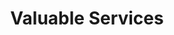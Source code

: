 ---
templateKey: 'services-page'
path: /services
title: Valuable Services
subTitle: Great coffee with a conscience
featuredImage: /images/placeholders/city1.jpg
section1:
    section1Title: 'The Three Essential Elements Covid Compliance'
    section1Body: |- 
        The first two we are very familiar with: coming in on or under
        budget and staying on schedule to make that happen. But now we have
        a duty to protect the health and safety of our crews, talent and
        families like never before. This is a HUGE responsibility not to be
        taken lightly. We must treat this with reverence and respect because
        one careless move could put us all at risk. In order for us to keep
        working in a safe and healthy way, we need to establish a new
        department of team leaders that we know and trust. This team becomes
        the face of the company they represent and therefore must be
        culpable and professional in our collective and vigorous fight
        against infectious diseases especially COVID-19.
---